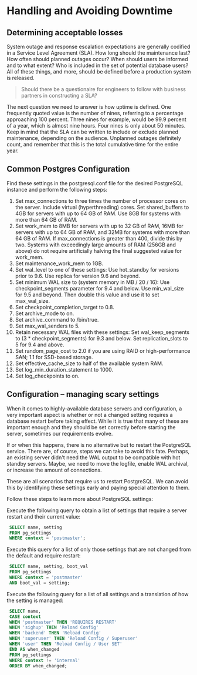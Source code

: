 # Handling and Avoiding Downtime

## Determining acceptable losses

System outage and response escalation expectations are generally codified in a Service
Level Agreement (SLA). How long should the maintenance last? How often should
planned outages occur? When should users be informed and to what extent? Who is
included in the set of potential database users? All of these things, and more, should be
defined before a production system is released.

> Should there be a questionaire for engineers to follow with business partners in constructing a SLA?

The next question we need to answer is how uptime is defined. One frequently quoted
value is the number of nines, referring to a percentage approaching 100 percent. Three nines
for example, would be 99.9 percent of a year, which is almost nine hours. Four nines is only
about 50 minutes. Keep in mind that the SLA can be written to include or exclude planned
maintenance, depending on the audience. Unplanned outages definitely count, and
remember that this is the total cumulative time for the entire year.

## Common Postgres Configuration

Find these settings in the postgresql.conf file for the desired PostgreSQL instance and
perform the following steps:

1. Set max_connections to three times the number of processor cores on the
server. Include virtual (hyperthreading) cores. Set shared_buffers to 4GB for
servers with up to 64 GB of RAM. Use 8GB for systems with more than 64 GB of
RAM.
2. Set work_mem to 8MB for servers with up to 32 GB of RAM, 16MB for servers with
up to 64 GB of RAM, and 32MB for systems with more than 64 GB of RAM. If
max_connections is greater than 400, divide this by two. Systems with exceedingly large amounts of RAM (256GB and above) do not require artificially halving the final suggested value for work_mem.
3. Set maintenance_work_mem to 1GB.
4. Set wal_level to one of these settings:
        Use hot_standby for versions prior to 9.6.
        Use replica for version 9.6 and beyond.
5. Set minimum WAL size to (system memory in MB / 20 / 16):
        Use checkpoint_segments parameter for 9.4 and below.
        Use min_wal_size for 9.5 and beyond. Then double this value and
        use it to set max_wal_size.
6. Set checkpoint_completion_target to 0.8.
7. Set archive_mode to on.
8. Set archive_command to /bin/true.
9. Set max_wal_senders to 5.
10. Retain necessary WAL files with these settings:
Set wal_keep_segments to (3 * checkpoint_segments) for 9.3 and
below.
Set replication_slots to 5 for 9.4 and above.
11. Set random_page_cost to 2.0 if you are using RAID or high-performance SAN; 1.1 for SSD-based storage.
12. Set effective_cache_size to half of the available system RAM.
13. Set log_min_duration_statement to 1000.
14. Set log_checkpoints to on.

## Configuration – managing scary settings

When it comes to highly-available database servers and configuration, a very important
aspect is whether or not a changed setting requires a database restart before taking effect.
While it is true that many of these are important enough and they should be set correctly
before starting the server, sometimes our requirements evolve.

If or when this happens, there is no alternative but to restart the PostgreSQL service. There
are, of course, steps we can take to avoid this fate. Perhaps, an existing server didn't need
the WAL output to be compatible with hot standby servers. Maybe, we need to move the
logfile, enable WAL archival, or increase the amount of connections.

These are all scenarios that require us to restart PostgreSQL. We can avoid this by
identifying these settings early and paying special attention to them.

Follow these steps to learn more about PostgreSQL settings:

Execute the following query to obtain a list of settings that require a server restart
and their current value:

```SQL
 SELECT name, setting
 FROM pg_settings
 WHERE context = 'postmaster';
```

Execute this query for a list of only those settings that are not changed from the
default and require restart:

```SQL
 SELECT name, setting, boot_val
 FROM pg_settings
 WHERE context = 'postmaster'
 AND boot_val = setting;
```

Execute the following query for a list of all settings and a translation of how the
setting is managed:

```SQL
 SELECT name,
 CASE context
 WHEN 'postmaster' THEN 'REQUIRES RESTART'
 WHEN 'sighup' THEN 'Reload Config'
 WHEN 'backend' THEN 'Reload Config'
 WHEN 'superuser' THEN 'Reload Config / Superuser'
 WHEN 'user' THEN 'Reload Config / User SET'
 END AS when_changed
 FROM pg_settings
 WHERE context != 'internal'
 ORDER BY when_changed;
```
